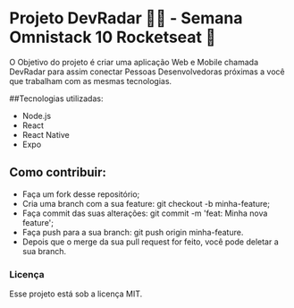 # Projeto DevRadar 👩‍💻 - Semana Omnistack 10 Rocketseat 🚀
O Objetivo do projeto é criar uma aplicação Web e Mobile chamada DevRadar para assim conectar Pessoas Desenvolvedoras próximas a você que trabalham com as mesmas tecnologias.

##Tecnologias utilizadas:
- Node.js
- React
- React Native
- Expo

## Como contribuir:

- Faça um fork desse repositório;
- Cria uma branch com a sua feature: git checkout -b minha-feature;
- Faça commit das suas alterações: git commit -m 'feat: Minha nova feature';
- Faça push para a sua branch: git push origin minha-feature.
- Depois que o merge da sua pull request for feito, você pode deletar a sua branch.

### Licença
Esse projeto está sob a licença MIT.
